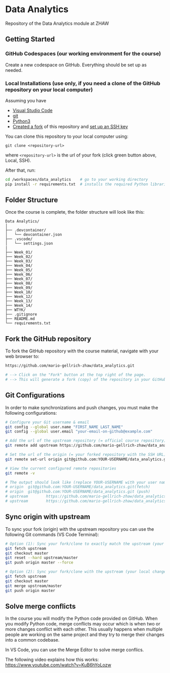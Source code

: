 # Data Analytics

Repository of the Data Analytics module at ZHAW

## Getting Started

### GitHub Codespaces (our working environment for the course)

Create a new codespace on GitHub. Everything should be set up as needed.

### Local Installations (use only, if you need a clone of the GitHub repository on your local computer)

Assuming you have

- [Visual Studio Code](https://code.visualstudio.com/Download)
- [git](https://github.com/git-guides/install-git)
- [Python3](https://www.python.org/downloads/)
- [Created a fork](https://github.com/mario-gellrich-zhaw/data_analytics/fork) of this repository and [set up an SSH key](https://docs.github.com/en/github-ae@latest/authentication/connecting-to-github-with-ssh/adding-a-new-ssh-key-to-your-github-account)

You can clone this repository to your local computer using:

```
git clone <repository-url>
```

where `<repository-url>` is the url of your fork (click green button above, Local, SSH).

After that, run:

```bash
cd /workspaces/data_analytics    # go to your working directory
pip install -r requirements.txt  # installs the required Python libraries
```

## Folder Structure

Once the course is complete, the folder structure will look like this:

```
Data Analytics/
│
├── .devcontainer/
│   └── devcontainer.json
├── .vscode/
│   └── settings.json
|
├── Week_01/
├── Week_02/
├── Week_03/
├── Week_04/
├── Week_05/
├── Week_06/
├── Week_07/
├── Week_08/
├── Week_09/
├── Week_10/
├── Week_12/
├── Week_13/
├── Week_14/
├── WTYK/
├── .gitignore
├── README.md
└── requirements.txt
```

## Fork the GitHub repository

To fork the GitHub repository with the course material, navigate with your web browser to:

```bash
https://github.com/mario-gellrich-zhaw/data_analytics.git

# --> Click on the "Fork" button at the top right of the page.
# --> This will generate a fork (copy) of the repository in your GitHub account.
```

## Git Configurations

In order to make synchronizations and push changes, you must make the following configurations:

```bash
# Configure your Git username & email
git config --global user.name "FIRST_NAME LAST_NAME"
git config --global user.email "your-email-on-github@example.com"

# Add the url of the upstream repository (= official course repository)
git remote add upstream https://github.com/mario-gellrich-zhaw/data_analytics.git

# Set the url of the origin (= your forked repository with the SSH URL)
git remote set-url origin git@github.com:YOUR-USERNAME/data_analytics.git

# View the current configured remote repositories
git remote -v

# The output should look like (replace YOUR-USERNAME with your user name) ...
# origin  git@github.com:YOUR-USERNAME/data_analytics.git(fetch)
# origin  git@github.com:YOUR-USERNAME/data_analytics.git (push)
# upstream        https://github.com/mario-gellrich-zhaw/data_analytics.git (fetch)
# upstream        https://github.com/mario-gellrich-zhaw/data_analytics.git (push)
```

## Sync origin with upstream

To sync your fork (origin) with the upstream repository you can use the following Git commands (VS Code Terminal):

```bash
# Option (1): Sync your fork/clone to exactly match the upstream (your local changes will be overwritten)
git fetch upstream
git checkout master
git reset --hard upstream/master
git push origin master --force

# Option (2): Sync your fork/clone with the upstream (your local changes are preserved but merge conflicts may have to be resolved)
git fetch upstream
git checkout master
git merge upstream/master
git push origin master
```

## Solve merge conflicts

In the course you will modify the Python code provided on GitHub. When you modify Python code, merge conflicts may occur which is when two or more changes conflict with each other. This usually happens when multiple people are working on the same project and they try to merge their changes into a common codebase.

In VS Code, you can use the Merge Editor to solve merge conflics.

The following video explains how this works: https://www.youtube.com/watch?v=KuB6hYoLozw
